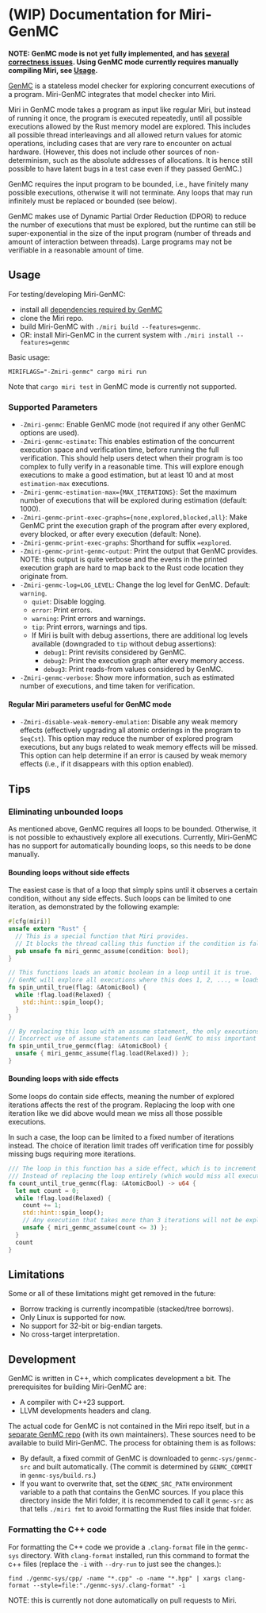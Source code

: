 # **(WIP)** Documentation for Miri-GenMC

**NOTE: GenMC mode is not yet fully implemented, and has [several correctness issues](https://github.com/rust-lang/miri/issues/4572). Using GenMC mode currently requires manually compiling Miri, see [Usage](#usage).**


[GenMC](https://github.com/MPI-SWS/genmc) is a stateless model checker for exploring concurrent executions of a program.
Miri-GenMC integrates that model checker into Miri.

Miri in GenMC mode takes a program as input like regular Miri, but instead of running it once, the program is executed repeatedly, until all possible executions allowed by the Rust memory model are explored.
This includes all possible thread interleavings and all allowed return values for atomic operations, including cases that are very rare to encounter on actual hardware.
(However, this does not include other sources of non-determinism, such as the absolute addresses of allocations.
It is hence still possible to have latent bugs in a test case even if they passed GenMC.)

GenMC requires the input program to be bounded, i.e., have finitely many possible executions, otherwise it will not terminate.
Any loops that may run infinitely must be replaced or bounded (see below).

GenMC makes use of Dynamic Partial Order Reduction (DPOR) to reduce the number of executions that must be explored, but the runtime can still be super-exponential in the size of the input program (number of threads and amount of interaction between threads).
Large programs may not be verifiable in a reasonable amount of time.

## Usage

For testing/developing Miri-GenMC:
- install all [dependencies required by GenMC](https://github.com/MPI-SWS/genmc?tab=readme-ov-file#dependencies)
- clone the Miri repo.
- build Miri-GenMC with `./miri build --features=genmc`.
- OR: install Miri-GenMC in the current system with `./miri install --features=genmc`

Basic usage:
```shell
MIRIFLAGS="-Zmiri-genmc" cargo miri run
```

Note that `cargo miri test` in GenMC mode is currently not supported.

### Supported Parameters

- `-Zmiri-genmc`: Enable GenMC mode (not required if any other GenMC options are used).
- `-Zmiri-genmc-estimate`: This enables estimation of the concurrent execution space and verification time, before running the full verification. This should help users detect when their program is too complex to fully verify in a reasonable time. This will explore enough executions to make a good estimation, but at least 10 and at most `estimation-max` executions.
- `-Zmiri-genmc-estimation-max={MAX_ITERATIONS}`: Set the maximum number of executions that will be explored during estimation (default: 1000).
- `-Zmiri-genmc-print-exec-graphs={none,explored,blocked,all}`: Make GenMC print the execution graph of the program after every explored, every blocked, or after every execution (default: None).
- `-Zmiri-genmc-print-exec-graphs`: Shorthand for suffix `=explored`.
- `-Zmiri-genmc-print-genmc-output`: Print the output that GenMC provides. NOTE: this output is quite verbose and the events in the printed execution graph are hard to map back to the Rust code location they originate from.
- `-Zmiri-genmc-log=LOG_LEVEL`: Change the log level for GenMC. Default: `warning`.
  - `quiet`:    Disable logging.
  - `error`:    Print errors.
  - `warning`:  Print errors and warnings.
  - `tip`:      Print errors, warnings and tips.
  - If Miri is built with debug assertions, there are additional log levels available (downgraded to `tip` without debug assertions):
    - `debug1`:   Print revisits considered by GenMC.
    - `debug2`:   Print the execution graph after every memory access.
    - `debug3`:   Print reads-from values considered by GenMC.
- `-Zmiri-genmc-verbose`: Show more information, such as estimated number of executions, and time taken for verification.

#### Regular Miri parameters useful for GenMC mode

- `-Zmiri-disable-weak-memory-emulation`: Disable any weak memory effects (effectively upgrading all atomic orderings in the program to `SeqCst`). This option may reduce the number of explored program executions, but any bugs related to weak memory effects will be missed. This option can help determine if an error is caused by weak memory effects (i.e., if it disappears with this option enabled).

<!-- FIXME(genmc): explain Miri-GenMC specific functions. -->

## Tips

<!-- FIXME(genmc): add tips for using Miri-GenMC more efficiently. -->

### Eliminating unbounded loops

As mentioned above, GenMC requires all loops to be bounded.
Otherwise, it is not possible to exhaustively explore all executions.
Currently, Miri-GenMC has no support for automatically bounding loops, so this needs to be done manually.

#### Bounding loops without side effects

The easiest case is that of a loop that simply spins until it observes a certain condition, without any side effects.
Such loops can be limited to one iteration, as demonstrated by the following example:

```rust
#[cfg(miri)]
unsafe extern "Rust" {
  // This is a special function that Miri provides.
  // It blocks the thread calling this function if the condition is false.
  pub unsafe fn miri_genmc_assume(condition: bool);
}

// This functions loads an atomic boolean in a loop until it is true.
// GenMC will explore all executions where this does 1, 2, ..., ∞ loads, which means the verification will never terminate.
fn spin_until_true(flag: &AtomicBool) {
  while !flag.load(Relaxed) {
    std::hint::spin_loop();
  }
}

// By replacing this loop with an assume statement, the only executions that will be explored are those with exactly 1 load that observes the expected value.
// Incorrect use of assume statements can lead GenMC to miss important executions, so it is marked `unsafe`.
fn spin_until_true_genmc(flag: &AtomicBool) {
  unsafe { miri_genmc_assume(flag.load(Relaxed)) };
}
```

#### Bounding loops with side effects

Some loops do contain side effects, meaning the number of explored iterations affects the rest of the program.
Replacing the loop with one iteration like we did above would mean we miss all those possible executions.

In such a case, the loop can be limited to a fixed number of iterations instead.
The choice of iteration limit trades off verification time for possibly missing bugs requiring more iterations.

```rust
/// The loop in this function has a side effect, which is to increment the counter for the number of iterations.
/// Instead of replacing the loop entirely (which would miss all executions with `count > 0`), we limit the loop to at most 3 iterations.
fn count_until_true_genmc(flag: &AtomicBool) -> u64 {
  let mut count = 0;
  while !flag.load(Relaxed) {
    count += 1;
    std::hint::spin_loop();
    // Any execution that takes more than 3 iterations will not be explored.
    unsafe { miri_genmc_assume(count <= 3) };
  }
  count
}
```

<!-- FIXME: update the code above once Miri supports a loop bounding features like GenMC's `--unroll=N`. -->
<!-- FIXME: update this section once Miri-GenMC supports automatic program transformations (like spinloop-assume replacement). -->

## Limitations

Some or all of these limitations might get removed in the future:

- Borrow tracking is currently incompatible (stacked/tree borrows).
- Only Linux is supported for now.
- No support for 32-bit or big-endian targets.
- No cross-target interpretation.

<!-- FIXME(genmc): document remaining limitations -->

## Development

GenMC is written in C++, which complicates development a bit.
The prerequisites for building Miri-GenMC are:
- A compiler with C++23 support.
- LLVM developments headers and clang.
  <!-- FIXME(genmc,llvm): remove once LLVM dependency is no longer required. -->

The actual code for GenMC is not contained in the Miri repo itself, but in a [separate GenMC repo](https://github.com/MPI-SWS/genmc) (with its own maintainers).
These sources need to be available to build Miri-GenMC.
The process for obtaining them is as follows:
- By default, a fixed commit of GenMC is downloaded to `genmc-sys/genmc-src` and built automatically.
  (The commit is determined by `GENMC_COMMIT` in `genmc-sys/build.rs`.)
- If you want to overwrite that, set the `GENMC_SRC_PATH` environment variable to a path that contains the GenMC sources.
  If you place this directory inside the Miri folder, it is recommended to call it `genmc-src` as that tells `./miri fmt` to avoid
  formatting the Rust files inside that folder.

### Formatting the C++ code

For formatting the C++ code we provide a `.clang-format` file in the `genmc-sys` directory.
With `clang-format` installed, run this command to format the c++ files (replace the `-i` with `--dry-run` to just see the changes.):
```
find ./genmc-sys/cpp/ -name "*.cpp" -o -name "*.hpp" | xargs clang-format --style=file:"./genmc-sys/.clang-format" -i
```
NOTE: this is currently not done automatically on pull requests to Miri.

<!-- FIXME(genmc): explain how submitting code to GenMC should be handled. -->

<!-- FIXME(genmc): explain development. -->

